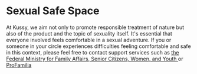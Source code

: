 
# Sexual Safe Space 
At Kussy, we aim not only to promote responsible treatment of nature but also of the product and the topic of sexuality itself. It's essential that everyone involved feels comfortable in a sexual adventure. If you or someone in your circle experiences difficulties feeling comfortable and safe in this context, please feel free to contact support services such as [the Federal Ministry for Family Affairs, Senior Citizens, Women, and Youth ](https://www.bmfsfj.de/bmfsfj/themen/kinder-und-jugend/kinder-und-jugendschutz/schutz-vor-sexualisierter-gewalt#:~:text=Hilfe-Telefon%20Sexueller%20Missbrauch,00%20Uhr%20-%20kostenfrei%20und%20anonym)
or [ProFamilia](https://www.profamilia.de/fuer-jugendliche/rechte-und-sexualitaet/sexuelle-gewalt)